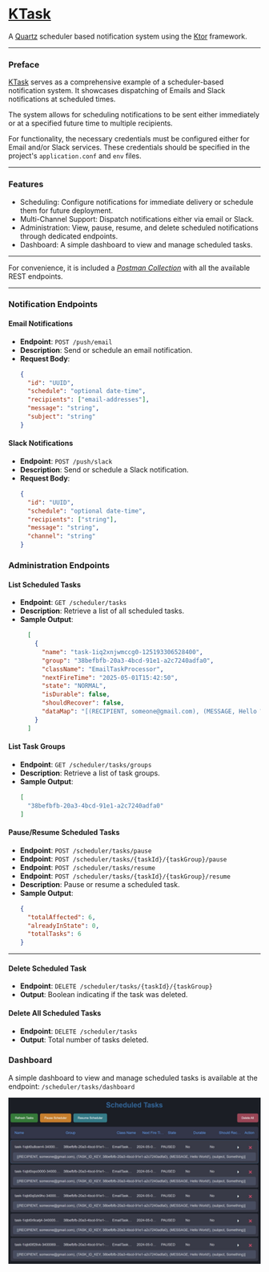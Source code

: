 # [KTask](https://github.com/perracodex/KTask)

A [Quartz](https://github.com/quartz-scheduler) scheduler based notification system using the [Ktor](https://ktor.io/) framework.

---

### Preface

[KTask](https://github.com/perracodex/KTask) serves as a comprehensive example of a scheduler-based notification system.
It showcases dispatching of Emails and Slack notifications at scheduled times.

The system allows for scheduling notifications to be sent either immediately or at a specified future time to multiple recipients.

For functionality, the necessary credentials must be configured either for Email and/or Slack services.
These credentials should be specified in the project's `application.conf` and `env` files.

---

### Features

* Scheduling: Configure notifications for immediate delivery or schedule them for future deployment.
* Multi-Channel Support: Dispatch notifications either via email or Slack.
* Administration: View, pause, resume, and delete scheduled notifications through dedicated endpoints.
* Dashboard: A simple dashboard to view and manage scheduled tasks.

---

For convenience, it is included a *[Postman Collection](./.postman/ktask.postman_collection.json)* with all the available REST endpoints.

---

### Notification Endpoints

#### Email Notifications

- **Endpoint**: `POST /push/email`
- **Description**: Send or schedule an email notification.
- **Request Body**:
  ```json
  {
    "id": "UUID",
    "schedule": "optional date-time",
    "recipients": ["email-addresses"],
    "message": "string",
    "subject": "string"
  }
  ```

#### Slack Notifications

- **Endpoint**: `POST /push/slack`
- **Description**: Send or schedule a Slack notification.
- **Request Body**:
  ```json
  {
    "id": "UUID",
    "schedule": "optional date-time",
    "recipients": ["string"],
    "message": "string",
    "channel": "string"
  }
  ```

### Administration Endpoints

#### List Scheduled Tasks

- **Endpoint**: `GET /scheduler/tasks`
- **Description**: Retrieve a list of all scheduled tasks.
- **Sample Output**:
  ```json
    [
      {
        "name": "task-1iq2xnjwmccg0-125193306528400",
        "group": "38befbfb-20a3-4bcd-91e1-a2c7240adfa0",
        "className": "EmailTaskProcessor",
        "nextFireTime": "2025-05-01T15:42:50",
        "state": "NORMAL",
        "isDurable": false,
        "shouldRecover": false,
        "dataMap": "[(RECIPIENT, someone@gmail.com), (MESSAGE, Hello World!), (TASK_ID, 38befbfb-20a3-4bcd-91e1-a2c7240adfa0), (SUBJECT, Something)]"
      }
    ]
  ```

#### List Task Groups

- **Endpoint**: `GET /scheduler/tasks/groups`
- **Description**: Retrieve a list of task groups.
- **Sample Output**:
  ```json
  [
    "38befbfb-20a3-4bcd-91e1-a2c7240adfa0"
  ]
  ```

#### Pause/Resume Scheduled Tasks

- **Endpoint**: `POST /scheduler/tasks/pause`
- **Endpoint**: `POST /scheduler/tasks/{taskId}/{taskGroup}/pause`
- **Endpoint**: `POST /scheduler/tasks/resume`
- **Endpoint**: `POST /scheduler/tasks/{taskId}/{taskGroup}/resume`
- **Description**: Pause or resume a scheduled task.
- **Sample Output**:
  ```json
  {
    "totalAffected": 6,
    "alreadyInState": 0,
    "totalTasks": 6
  }
  ```

---

#### Delete Scheduled Task

- **Endpoint**: `DELETE /scheduler/tasks/{taskId}/{taskGroup}`
- **Output**: Boolean indicating if the task was deleted.

#### Delete All Scheduled Tasks

- **Endpoint**: `DELETE /scheduler/tasks`
- **Output**: Total number of tasks deleted.

### Dashboard

A simple dashboard to view and manage scheduled tasks is available at the endpoint: `/scheduler/tasks/dashboard`

<img src=".screenshots/dashboard.jpg" alt="dashboard">

